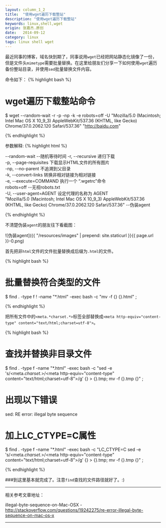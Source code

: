 ```yaml
---
layout: column_1_2
title:  "使用wget遍历下载整站"
description: "使用wget遍历下载整站"
keywords: linux,shell,wget
origin: 张嘉杰.原创
date:   2014-09-12
category: linux
tags: linux shell wget
---
```

最近同事的博客，域名快到期了，同事说用`wget`已经把网站静态化镜像了一份，但是文件头`mimetype`需要批量替换。在这里给朋友们分享一下如何使用`wget`遍历备份整站目录，并使用`sed`批量替换文件内容。
<!--more-->

命令如下：
{% highlight bash %}

# wget遍历下载整站命令
$ wget --random-wait -r -p -np -k -e robots=off -U "Mozilla/5.0 (Macintosh; Intel Mac OS X 10_9_3) AppleWebKit/537.36 (KHTML, like Gecko) Chrome/37.0.2062.120 Safari/537.36" "http://baidu.com"

{% endhighlight %}

参数解释:
{% highlight html %}

--random-wait	--随机等待时间
-r,		--recursive 递归下载  
-p,		--page-requisites 下载显示HTML文件的所有图片  
-np,		--no-parent 不追溯到父目录  
-k,		--convert-links 转换非相对链接为相对链接  
-e,		--execute=COMMAND 执行一个 “.wgetrc”命令  
robots=off	--无视robots.txt  
-U,		--user-agent=AGENT 设定代理的名称为 AGENT  
"Mozilla/5.0 (Macintosh; Intel Mac OS X 10_9_3) AppleWebKit/537.36 (KHTML, like Gecko) Chrome/37.0.2062.120 Safari/537.36"  --伪装agent

{% endhighlight %}

不清楚伪装`agent`的朋友往下看截图：  

![伪装agent]({{ "/resources/images" | prepend: site.staticurl }}{{ page.url }}-0.png)  


首先把非`html`文件的文件批量替换成后缀为`.html`的文件。

{% highlight bash %}

# 批量替换符合类型的文件
$ find . -type f ! -name "*.html" -exec bash -c "mv -f {} {}.html" \;

{% endhighlight %}

把所有文件中的`<meta.*charset.*>`标签全部替换成`<meta http-equiv="content-type" content="text/html;charset=utf-8">`。  

{% highlight bash %}

# 查找并替换非目录文件
$ find . -type f -name "*.html" -exec bash -c "sed -e 's/<meta.*charset.*>/<meta http-equiv=\"content-type\" content=\"text\/html;charset=utf-8\">/g' {} > {}.tmp; mv -f {}.tmp {}" \;

# 出现以下错误
sed: RE error: illegal byte sequence

# 加上LC_CTYPE=C属性
$ find . -type f -name "*.html" -exec bash -c "LC_CTYPE=C sed -e 's/<meta.*charset.*>/<meta http-equiv=\"content-type\" content=\"text\/html;charset=utf-8\">/g' {} > {}.tmp; mv -f {}.tmp {}" \;

{% endhighlight %}

###到这里基本就完成了。注意`find`查找的文件路径就好了。:)

-----------------------

相关参考文章地址：

illegal-byte-sequence-on-Mac-OSX - <http://stackoverflow.com/questions/19242275/re-error-illegal-byte-sequence-on-mac-os-x>

-----------------------
